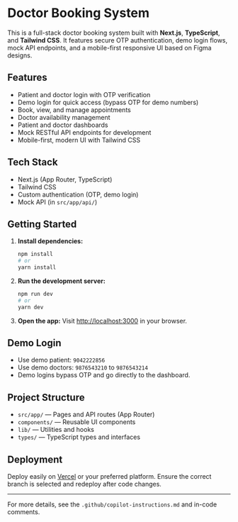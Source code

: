 
# Doctor Booking System

This is a full-stack doctor booking system built with **Next.js**, **TypeScript**, and **Tailwind CSS**. It features secure OTP authentication, demo login flows, mock API endpoints, and a mobile-first responsive UI based on Figma designs.

## Features

- Patient and doctor login with OTP verification
- Demo login for quick access (bypass OTP for demo numbers)
- Book, view, and manage appointments
- Doctor availability management
- Patient and doctor dashboards
- Mock RESTful API endpoints for development
- Mobile-first, modern UI with Tailwind CSS

## Tech Stack

- Next.js (App Router, TypeScript)
- Tailwind CSS
- Custom authentication (OTP, demo login)
- Mock API (in `src/app/api/`)

## Getting Started

1. **Install dependencies:**
   ```bash
   npm install
   # or
   yarn install
   ```

2. **Run the development server:**
   ```bash
   npm run dev
   # or
   yarn dev
   ```

3. **Open the app:**
   Visit [http://localhost:3000](http://localhost:3000) in your browser.

## Demo Login

- Use demo patient: `9042222856`
- Use demo doctors: `9876543210` to `9876543214`
- Demo logins bypass OTP and go directly to the dashboard.

## Project Structure

- `src/app/` — Pages and API routes (App Router)
- `components/` — Reusable UI components
- `lib/` — Utilities and hooks
- `types/` — TypeScript types and interfaces

## Deployment

Deploy easily on [Vercel](https://vercel.com/) or your preferred platform. Ensure the correct branch is selected and redeploy after code changes.

---
For more details, see the `.github/copilot-instructions.md` and in-code comments.
